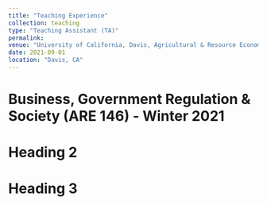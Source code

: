 ```yaml
---
title: "Teaching Experience"
collection: teaching
type: "Teaching Assistant (TA)"
permalink: 
venue: "University of California, Davis, Agricultural & Resource Economics"
date: 2021-09-01
location: "Davis, CA"
---
```


Business, Government Regulation & Society (ARE 146) - Winter 2021
======

Heading 2
======

Heading 3
======
